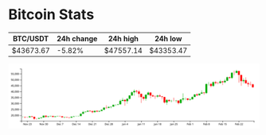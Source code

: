 # Bitcoin Stats

BTC/USDT|24h change|24h high|24h low|
|---|---|---|---|
|$43673.67|-5.82%|$47557.14|$43353.47|

<img src="./chart.svg">
